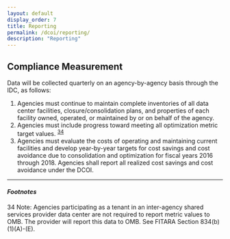```yaml
---
layout: default
display_order: 7
title: Reporting 
permalink: /dcoi/reporting/
description: "Reporting"
--- 
```


## Compliance Measurement

Data will be collected quarterly on an agency-by-agency basis through the IDC, as follows:

1.	Agencies must continue to maintain complete inventories of all data center facilities, closure/consolidation plans, and properties of each facility owned, operated, or maintained by or on behalf of the agency.
2.	Agencies must include progress toward meeting all optimization metric target values. <sup>[34](34)</sup>
3.	Agencies must evaluate the costs of operating and maintaining current facilities and develop year-by-year targets for cost savings and cost avoidance due to consolidation and optimization for fiscal years 2016 through 2018. Agencies shall report all realized cost savings and cost avoidance under the DCOI.

***

#### *Footnotes*

<a name="34">34</a> Note: Agencies participating as a tenant in an inter-agency shared services provider data center are not required to report metric values to OMB. The provider will report this data to OMB.
 See FITARA Section 834(b)(1)(A)-(E).
 